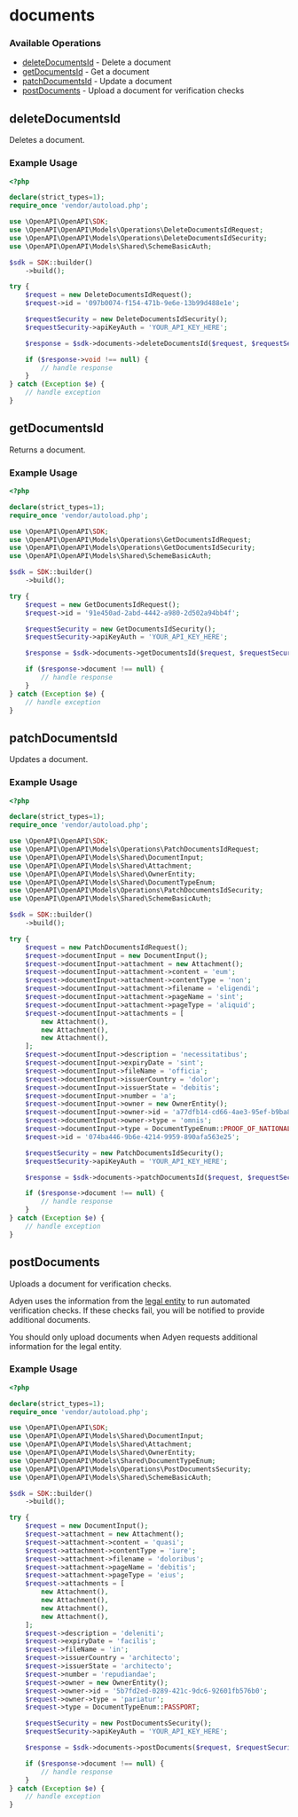 # documents

### Available Operations

* [deleteDocumentsId](#deletedocumentsid) - Delete a document
* [getDocumentsId](#getdocumentsid) - Get a document
* [patchDocumentsId](#patchdocumentsid) - Update a document
* [postDocuments](#postdocuments) - Upload a document for verification checks

## deleteDocumentsId

Deletes a document.

### Example Usage

```php
<?php

declare(strict_types=1);
require_once 'vendor/autoload.php';

use \OpenAPI\OpenAPI\SDK;
use \OpenAPI\OpenAPI\Models\Operations\DeleteDocumentsIdRequest;
use \OpenAPI\OpenAPI\Models\Operations\DeleteDocumentsIdSecurity;
use \OpenAPI\OpenAPI\Models\Shared\SchemeBasicAuth;

$sdk = SDK::builder()
    ->build();

try {
    $request = new DeleteDocumentsIdRequest();
    $request->id = '097b0074-f154-471b-9e6e-13b99d488e1e';

    $requestSecurity = new DeleteDocumentsIdSecurity();
    $requestSecurity->apiKeyAuth = 'YOUR_API_KEY_HERE';

    $response = $sdk->documents->deleteDocumentsId($request, $requestSecurity);

    if ($response->void !== null) {
        // handle response
    }
} catch (Exception $e) {
    // handle exception
}
```

## getDocumentsId

Returns a document.

### Example Usage

```php
<?php

declare(strict_types=1);
require_once 'vendor/autoload.php';

use \OpenAPI\OpenAPI\SDK;
use \OpenAPI\OpenAPI\Models\Operations\GetDocumentsIdRequest;
use \OpenAPI\OpenAPI\Models\Operations\GetDocumentsIdSecurity;
use \OpenAPI\OpenAPI\Models\Shared\SchemeBasicAuth;

$sdk = SDK::builder()
    ->build();

try {
    $request = new GetDocumentsIdRequest();
    $request->id = '91e450ad-2abd-4442-a980-2d502a94bb4f';

    $requestSecurity = new GetDocumentsIdSecurity();
    $requestSecurity->apiKeyAuth = 'YOUR_API_KEY_HERE';

    $response = $sdk->documents->getDocumentsId($request, $requestSecurity);

    if ($response->document !== null) {
        // handle response
    }
} catch (Exception $e) {
    // handle exception
}
```

## patchDocumentsId

Updates a document.

### Example Usage

```php
<?php

declare(strict_types=1);
require_once 'vendor/autoload.php';

use \OpenAPI\OpenAPI\SDK;
use \OpenAPI\OpenAPI\Models\Operations\PatchDocumentsIdRequest;
use \OpenAPI\OpenAPI\Models\Shared\DocumentInput;
use \OpenAPI\OpenAPI\Models\Shared\Attachment;
use \OpenAPI\OpenAPI\Models\Shared\OwnerEntity;
use \OpenAPI\OpenAPI\Models\Shared\DocumentTypeEnum;
use \OpenAPI\OpenAPI\Models\Operations\PatchDocumentsIdSecurity;
use \OpenAPI\OpenAPI\Models\Shared\SchemeBasicAuth;

$sdk = SDK::builder()
    ->build();

try {
    $request = new PatchDocumentsIdRequest();
    $request->documentInput = new DocumentInput();
    $request->documentInput->attachment = new Attachment();
    $request->documentInput->attachment->content = 'eum';
    $request->documentInput->attachment->contentType = 'non';
    $request->documentInput->attachment->filename = 'eligendi';
    $request->documentInput->attachment->pageName = 'sint';
    $request->documentInput->attachment->pageType = 'aliquid';
    $request->documentInput->attachments = [
        new Attachment(),
        new Attachment(),
        new Attachment(),
    ];
    $request->documentInput->description = 'necessitatibus';
    $request->documentInput->expiryDate = 'sint';
    $request->documentInput->fileName = 'officia';
    $request->documentInput->issuerCountry = 'dolor';
    $request->documentInput->issuerState = 'debitis';
    $request->documentInput->number = 'a';
    $request->documentInput->owner = new OwnerEntity();
    $request->documentInput->owner->id = 'a77dfb14-cd66-4ae3-95ef-b9ba88f3a669';
    $request->documentInput->owner->type = 'omnis';
    $request->documentInput->type = DocumentTypeEnum::PROOF_OF_NATIONAL_ID_NUMBER;
    $request->id = '074ba446-9b6e-4214-9959-890afa563e25';

    $requestSecurity = new PatchDocumentsIdSecurity();
    $requestSecurity->apiKeyAuth = 'YOUR_API_KEY_HERE';

    $response = $sdk->documents->patchDocumentsId($request, $requestSecurity);

    if ($response->document !== null) {
        // handle response
    }
} catch (Exception $e) {
    // handle exception
}
```

## postDocuments

Uploads a document for verification checks.

 Adyen uses the information from the [legal entity](https://docs.adyen.com/api-explorer/#/legalentity/latest/post/legalEntities) to run automated verification checks. If these checks fail, you will be notified to provide additional documents.

 You should only upload documents when Adyen requests additional information for the legal entity. 

### Example Usage

```php
<?php

declare(strict_types=1);
require_once 'vendor/autoload.php';

use \OpenAPI\OpenAPI\SDK;
use \OpenAPI\OpenAPI\Models\Shared\DocumentInput;
use \OpenAPI\OpenAPI\Models\Shared\Attachment;
use \OpenAPI\OpenAPI\Models\Shared\OwnerEntity;
use \OpenAPI\OpenAPI\Models\Shared\DocumentTypeEnum;
use \OpenAPI\OpenAPI\Models\Operations\PostDocumentsSecurity;
use \OpenAPI\OpenAPI\Models\Shared\SchemeBasicAuth;

$sdk = SDK::builder()
    ->build();

try {
    $request = new DocumentInput();
    $request->attachment = new Attachment();
    $request->attachment->content = 'quasi';
    $request->attachment->contentType = 'iure';
    $request->attachment->filename = 'doloribus';
    $request->attachment->pageName = 'debitis';
    $request->attachment->pageType = 'eius';
    $request->attachments = [
        new Attachment(),
        new Attachment(),
        new Attachment(),
        new Attachment(),
    ];
    $request->description = 'deleniti';
    $request->expiryDate = 'facilis';
    $request->fileName = 'in';
    $request->issuerCountry = 'architecto';
    $request->issuerState = 'architecto';
    $request->number = 'repudiandae';
    $request->owner = new OwnerEntity();
    $request->owner->id = '5b7fd2ed-0289-421c-9dc6-92601fb576b0';
    $request->owner->type = 'pariatur';
    $request->type = DocumentTypeEnum::PASSPORT;

    $requestSecurity = new PostDocumentsSecurity();
    $requestSecurity->apiKeyAuth = 'YOUR_API_KEY_HERE';

    $response = $sdk->documents->postDocuments($request, $requestSecurity);

    if ($response->document !== null) {
        // handle response
    }
} catch (Exception $e) {
    // handle exception
}
```
